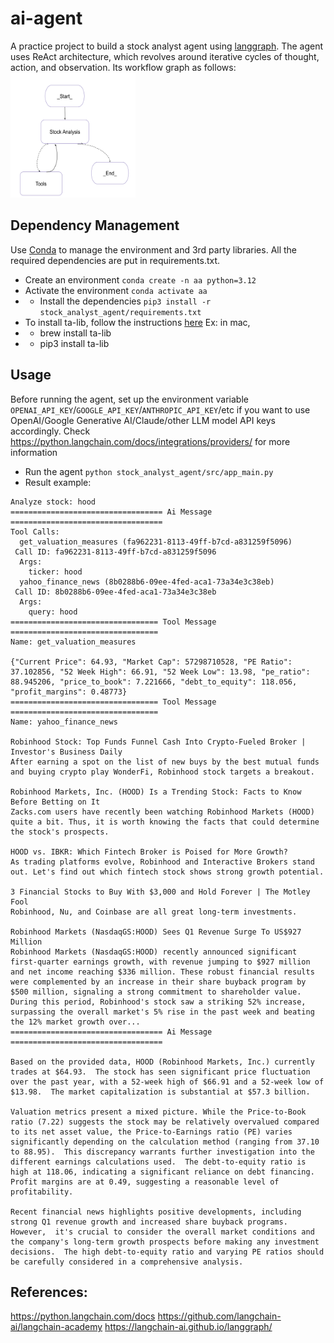 # ai-agent
A practice project to build a stock analyst agent using [langgraph](https://www.langchain.com/langgraph). 
The agent uses ReAct architecture, which revolves around iterative cycles of thought, action, and observation.
Its workflow graph as follows:
<img src="workflow_graph.png" alt="Workflow Graph" width="200" height="200">

## Dependency Management
Use [Conda](https://docs.conda.io/projects/conda/en/latest/user-guide/getting-started.html) to manage the environment and 3rd party libraries.
All the required dependencies are put in requirements.txt.
* Create an environment `conda create -n aa python=3.12`
* Activate the environment `conda activate aa`
* * Install the dependencies 
`pip3 install -r stock_analyst_agent/requirements.txt`
* To install ta-lib, follow the instructions [here](https://github.com/TA-Lib/ta-lib-python) Ex: in mac,
* *  brew install ta-lib
* *  pip3 install ta-lib

## Usage
Before running the agent, set up the environment variable `OPENAI_API_KEY`/`GOOGLE_API_KEY`/`ANTHROPIC_API_KEY`/etc 
if you want to use OpenAI/Google Generative AI/Claude/other LLM model API keys accordingly.
Check https://python.langchain.com/docs/integrations/providers/ for more information
* Run the agent `python stock_analyst_agent/src/app_main.py`
* Result example:

```
Analyze stock: hood
================================== Ai Message ==================================
Tool Calls:
  get_valuation_measures (fa962231-8113-49ff-b7cd-a831259f5096)
 Call ID: fa962231-8113-49ff-b7cd-a831259f5096
  Args:
    ticker: hood
  yahoo_finance_news (8b0288b6-09ee-4fed-aca1-73a34e3c38eb)
 Call ID: 8b0288b6-09ee-4fed-aca1-73a34e3c38eb
  Args:
    query: hood
================================= Tool Message =================================
Name: get_valuation_measures

{"Current Price": 64.93, "Market Cap": 57298710528, "PE Ratio": 37.102856, "52 Week High": 66.91, "52 Week Low": 13.98, "pe_ratio": 88.945206, "price_to_book": 7.221666, "debt_to_equity": 118.056, "profit_margins": 0.48773}
================================= Tool Message =================================
Name: yahoo_finance_news

Robinhood Stock: Top Funds Funnel Cash Into Crypto-Fueled Broker | Investor's Business Daily
After earning a spot on the list of new buys by the best mutual funds and buying crypto play WonderFi, Robinhood stock targets a breakout.

Robinhood Markets, Inc. (HOOD) Is a Trending Stock: Facts to Know Before Betting on It
Zacks.com users have recently been watching Robinhood Markets (HOOD) quite a bit. Thus, it is worth knowing the facts that could determine the stock's prospects.

HOOD vs. IBKR: Which Fintech Broker is Poised for More Growth?
As trading platforms evolve, Robinhood and Interactive Brokers stand out. Let's find out which fintech stock shows strong growth potential.

3 Financial Stocks to Buy With $3,000 and Hold Forever | The Motley Fool
Robinhood, Nu, and Coinbase are all great long-term investments.

Robinhood Markets (NasdaqGS:HOOD) Sees Q1 Revenue Surge To US$927 Million
Robinhood Markets (NasdaqGS:HOOD) recently announced significant first-quarter earnings growth, with revenue jumping to $927 million and net income reaching $336 million. These robust financial results were complemented by an increase in their share buyback program by $500 million, signaling a strong commitment to shareholder value. During this period, Robinhood's stock saw a striking 52% increase, surpassing the overall market's 5% rise in the past week and beating the 12% market growth over...
================================== Ai Message ==================================

Based on the provided data, HOOD (Robinhood Markets, Inc.) currently trades at $64.93.  The stock has seen significant price fluctuation over the past year, with a 52-week high of $66.91 and a 52-week low of $13.98.  The market capitalization is substantial at $57.3 billion.

Valuation metrics present a mixed picture. While the Price-to-Book ratio (7.22) suggests the stock may be relatively overvalued compared to its net asset value, the Price-to-Earnings ratio (PE) varies significantly depending on the calculation method (ranging from 37.10 to 88.95).  This discrepancy warrants further investigation into the different earnings calculations used.  The debt-to-equity ratio is high at 118.06, indicating a significant reliance on debt financing. Profit margins are at 0.49, suggesting a reasonable level of profitability.

Recent financial news highlights positive developments, including strong Q1 revenue growth and increased share buyback programs.  However,  it's crucial to consider the overall market conditions and the company's long-term growth prospects before making any investment decisions.  The high debt-to-equity ratio and varying PE ratios should be carefully considered in a comprehensive analysis.
```

## References:
https://python.langchain.com/docs
https://github.com/langchain-ai/langchain-academy
https://langchain-ai.github.io/langgraph/
